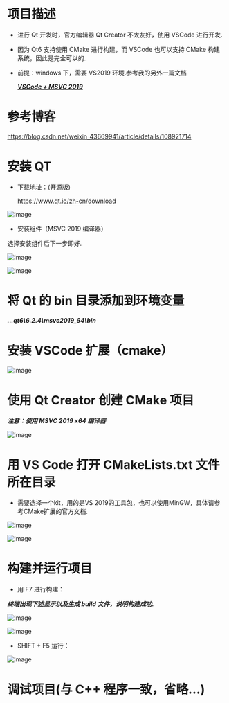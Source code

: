 # 项目描述
* 进行 Qt 开发时，官方编辑器 Qt Creator 不太友好，使用 VSCode 进行开发.
* 因为 Qt6 支持使用 CMake 进行构建，而 VSCode 也可以支持 CMake 构建系统，因此是完全可以的.
* 前提：windows 下，需要 VS2019 环境.参考我的另外一篇文档 

   ***[VSCode + MSVC 2019](../VSCode%20%2B%20MSVC%202019/VSCode%20%2B%20MSVC%202019.md)***

# 参考博客

https://blog.csdn.net/weixin_43669941/article/details/108921714

# 安装 QT

* 下载地址：(开源版)
  
  https://www.qt.io/zh-cn/download

![image](./image/Qt%20安装01.png)

* 安装组件（MSVC 2019 编译器）

选择安装组件后下一步即好.

![image](./image/Qt%20安装02.png)

![image](./image/Qt%20安装03.png)

# 将 Qt 的 bin 目录添加到环境变量

  ***...qt6\6.2.4\msvc2019_64\bin***

# 安装 VSCode 扩展（cmake）

![image](./image/VSCode%20扩展.png)

# 使用 Qt Creator 创建 CMake 项目

***注意：使用 MSVC 2019 x64 编译器***

![image](./image/创建%20CMake%20项目.gif)

# 用 VS Code 打开 CMakeLists.txt 文件所在目录

* 需要选择一个kit，用的是VS 2019的工具包，也可以使用MinGW，具体请参考CMake扩展的官方文档.

![image](./image/选择%20kit%2001.png)

![image](./image/选择%20kit%2002.png)

# 构建并运行项目

* 用 F7 进行构建：

***终端出现下述显示以及生成 build 文件，说明构建成功.***

![image](./image/构建%20CMake%2001.png)

![image](./image/构建%20CMake%2002.png)

* SHIFT + F5 运行：

![image](./image/运行%20Qt%20项目.gif)

# 调试项目(与 C++ 程序一致，省略...)
  



